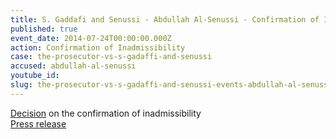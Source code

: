 ```yaml
---
title: S. Gaddafi and Senussi - Abdullah Al-Senussi - Confirmation of Inadmissibility
published: true
event_date: 2014-07-24T00:00:00.000Z
action: Confirmation of Inadmissibility
case: the-prosecutor-vs-s-gadaffi-and-senussi
accused: abdullah-al-senussi
youtube_id:
slug: the-prosecutor-vs-s-gadaffi-and-senussi-events-abdullah-al-senussi-confirmation-of-inadmissability
---
```



[Decision](https://www.icc-cpi.int/Pages/record.aspx?docNo=ICC-01/11-01/11-466-Red) on the confirmation of inadmissibility
<br>[Press release](https://www.icc-cpi.int/en_menus/icc/press%20and%20media/press%20releases/Pages/pr1034.aspx)